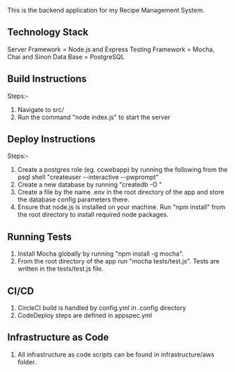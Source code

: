 This is the backend application for my Recipe Management System. 

## Technology Stack
 
 Server Framework = Node.js and Express
 Testing Framework = Mocha, Chai and Sinon
 Data Base = PostgreSQL

## Build Instructions
 
 Steps:-
 1. Navigate to src/
 2. Run the command "node index.js" to start the server

## Deploy Instructions

 Steps:- 
 1. Create a postgres role (eg. ccwebapp) by running the following from the psql shell "createuser --interactive --pwprompt"
 2. Create a new database by running "createdb -O <username> <dbname>"
 3. Create a file by the name .env in the root directory of the app and store the database config parameters there.	
 4. Ensure that node.js is installed on your machine. Run "npm install" from the root directory to install required node packages. 


## Running Tests

 1. Install Mocha globally by running "npm install -g mocha".
 2. From the root directory of the app run "mocha tests/test.js". Tests are written in the tests/test.js file.

## CI/CD

 1. CircleCI build is handled by config.yml in .config directory
 2. CodeDeploy steps are defined in appspec.yml

## Infrastructure as Code

 1. All infrastructure as code scripts can be found in infrastructure/aws folder.


